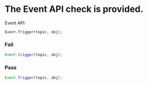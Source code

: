 # The Event API check is provided.

Event API:

    Event.Trigger(topic, obj);

### Fail

```js
Event.trigger(topic, obj);
```

### Pass

```js
Event.Trigger(topic, obj);
```